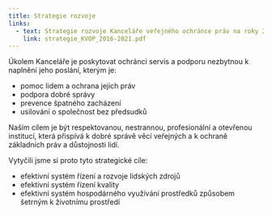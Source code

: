 ```yaml
---
title: Strategie rozvoje
links:
  - text: Strategie rozvoje Kanceláře veřejného ochránce práv na roky 2016–2021
    link: strategie_KVOP_2016-2021.pdf
---
```


Úkolem Kanceláře je poskytovat ochránci servis a podporu nezbytnou k naplnění jeho poslání, kterým je:

- pomoc lidem a ochrana jejich práv
- podpora dobré správy
- prevence špatného zacházení
- usilování o společnost bez předsudků

Naším cílem je být respektovanou, nestrannou, profesionální a otevřenou institucí, která přispívá k dobré správě věcí veřejných a k ochraně základních práv a důstojnosti lidí.

Vytyčili jsme si proto tyto strategické cíle:

- efektivní systém řízení a rozvoje lidských zdrojů
- efektivní systém řízení kvality
- efektivní systém hospodárného využívání prostředků způsobem šetrným k životnímu prostředí
